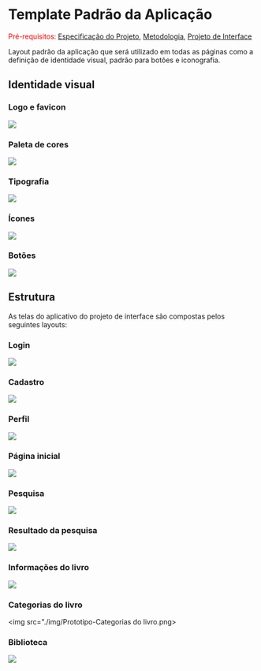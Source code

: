 # Template Padrão da Aplicação

<span style="color:red">Pré-requisitos: <a href="02-Especificação do Projeto.md"> Especificação do Projeto</a></span>, <a href="03-Metodologia.md"> Metodologia</a>, <a href="04-Projeto de Interface.md"> Projeto de Interface</a>

Layout padrão da aplicação que será utilizado em todas as páginas como a definição de identidade visual, padrão para botões e iconografia.

## Identidade visual

### Logo e favicon

<img src="./img/Logo + favicon.jpg">

### Paleta de cores

<img src="./img/Paleta de cores.jpg">

### Tipografia

<img src="./img/Tipografia.jpg">

### Ícones

<img src="./img/Ícones.jpg">

### Botões

<img src="./img/Botões.jpg">

## Estrutura

As telas do aplicativo do projeto de interface são compostas pelos seguintes layouts:

### Login

<img src="./img/Prototipo-Login.png">

### Cadastro

<img src="./img/Prototipo-Cadastro.png">

### Perfil

<img src="./img/Prototipo-Perfil.png">

### Página inicial

<img src="./img/Prototipo-Página inicial.png">

### Pesquisa

<img src="./img/Prototipo-Pesquisa.png">

### Resultado da pesquisa

<img src="./img/Prototipo-Resultado da pesquisa.png">

### Informações do livro

<img src="./img/Prototipo-Info do livro.png">

### Categorias do livro

<img src="./img/Prototipo-Categorias do livro.png>

### Biblioteca

<img src="./img/Prototipo-Biblioteca.png">
